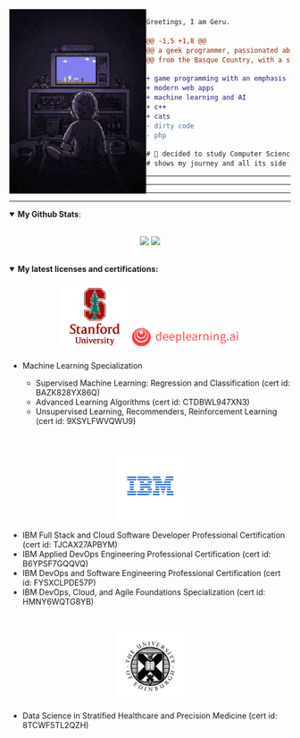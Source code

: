 <div><img align="left" height="330" src="image/playing-video-games.gif"/></div>


```diff
Greetings, I am Geru.

@@ -1,5 +1,8 @@
@@ a geek programmer, passionated about video games and science @@
@@ from the Basque Country, with a scottish background @@

+ game programming with an emphasis on server side development
+ modern web apps
+ machine learning and AI
+ c++
+ cats
- dirty code
- php

# 📖 decided to study Computer Science after many years, so this Github
# shows my journey and all its side quests.
```

---------------
---------------
---------------

---------------

<details open>
 <summary><b>My Github Stats</b>: </summary>

<br>

<p align = "center">
  <img src = "https://streak-stats.demolab.com/?user=geru-scotland&theme=one-dark-pro">
  <img src = "https://github-readme-stats.vercel.app/api/top-langs/?username=geru-scotland&hide=css,html&theme=tokyonight">
</p>

</details>
<br>
<details open>
<summary><b>My latest licenses and certifications:</b></summary>

<p align="center">
  <img src="image/stanford.png" alt="Stanford University" width="125">
<img src="image/deepl.png" alt="Stanford University" width="200">
</p>
<ul>
    <li>Machine Learning Specialization</li>
    <ul>
        <li>Supervised Machine Learning: Regression and Classification (cert id: BAZK828YX86Q)</li>
        <li>Advanced Learning Algorithms (cert id: CTDBWL947XN3)</li>
        <li>Unsupervised Learning, Recommenders, Reinforcement Learning (cert id: 9XSYLFWVQWU9)</li>
    </ul>
</ul>
<br>

<p align="center">
  <img src="image/ibm-logo.jpeg" alt="IBM Certificate Badge" width="125">
</p>
<ul>
    <li>IBM Full Stack and Cloud Software Developer Professional Certification (cert id: TJCAX27APBYM)</li>
    <li>IBM Applied DevOps Engineering Professional Certification (cert id: B6YPSF7GQQVQ)</li>
    <li>IBM DevOps and Software Engineering Professional Certification (cert id: FYSXCLPDE57P)</li>
    <li>IBM DevOps, Cloud, and Agile Foundations Specialization (cert id: HMNY6WQTG8YB)</li>
</ul>
<br>
<p align="center">
  <img src="image/edinburgh-uni-logo.jpg" alt="Edinburgh University" width="125">
</p>
<ul>
    <li>Data Science in Stratified Healthcare and Precision Medicine (cert id: 8TCWF5TL2QZH)</li>
</ul>
</details>
